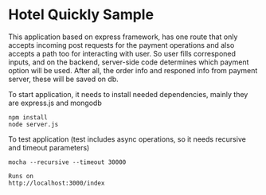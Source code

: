 Hotel Quickly Sample
========================

This application based on express framework, has one route that only accepts incoming post requests for the payment operations and also accepts a path too for interacting with user. So user fills corresponed inputs, and on the backend, server-side code determines which payment option will be used. After all, the order info and responed info from payment server, these will be saved on db.

To start application, it needs to install needed dependencies, mainly they are express.js and mongodb

```
npm install
node server.js
```

To test application (test includes async operations, so it needs recursive and timeout parameters)

```
mocha --recursive --timeout 30000
```

```
Runs on
http://localhost:3000/index
```